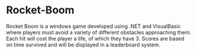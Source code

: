 # Rocket-Boom
Rocket Boom is a windows game developed using .NET and VisualBasic where players must avoid a variety of different obstacles approaching them. Each hit will cost the player a life, of which they have 3. Scores are based on time survived and will be displayed in a leaderboard system.
